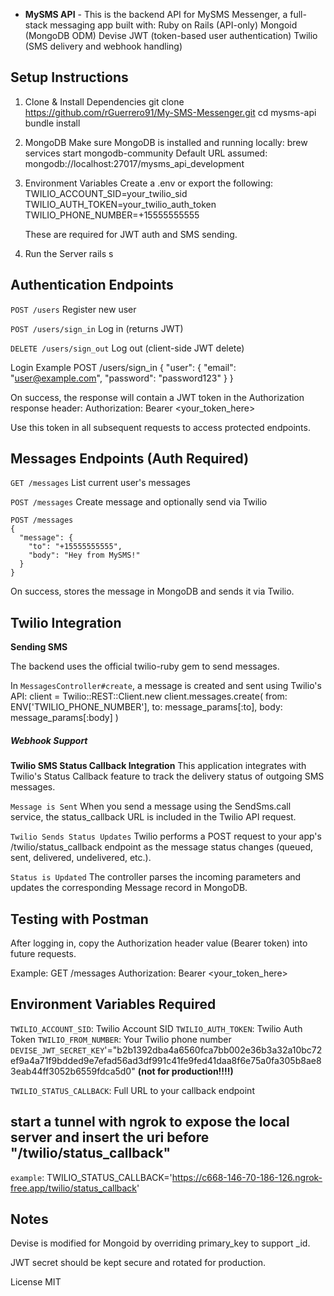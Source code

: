 - **MySMS API** -
This is the backend API for MySMS Messenger, a full-stack messaging app built with:
    Ruby on Rails (API-only)
    Mongoid (MongoDB ODM)
    Devise JWT (token-based user authentication)
    Twilio (SMS delivery and webhook handling)

## Setup Instructions
1. Clone & Install Dependencies
    git clone https://github.com/rGuerrero91/My-SMS-Messenger.git
    cd mysms-api
    bundle install

2. MongoDB
    Make sure MongoDB is installed and running locally:
    brew services start mongodb-community
    Default URL assumed: mongodb://localhost:27017/mysms_api_development

3. Environment Variables
    Create a .env or export the following:
    TWILIO_ACCOUNT_SID=your_twilio_sid
    TWILIO_AUTH_TOKEN=your_twilio_auth_token
    TWILIO_PHONE_NUMBER=+15555555555

    These are required for JWT auth and SMS sending.

4. Run the Server
    rails s


## Authentication Endpoints

`POST /users`
Register new user

`POST /users/sign_in`
Log in (returns JWT)

`DELETE /users/sign_out`
Log out (client-side JWT delete)

Login Example
    POST /users/sign_in
    {
      "user": {
        "email": "user@example.com",
        "password": "password123"
      }
    }

On success, the response will contain a JWT token in the Authorization response header:
    Authorization: Bearer <your_token_here>

Use this token in all subsequent requests to access protected endpoints.

## Messages Endpoints (Auth Required)
`GET /messages`
List current user's messages

`POST /messages`
Create message and optionally send via Twilio

    POST /messages
    {
      "message": {
        "to": "+15555555555",
        "body": "Hey from MySMS!"
      }
    }

On success, stores the message in MongoDB and sends it via Twilio.

## Twilio Integration
**Sending SMS** 

The backend uses the official twilio-ruby gem to send messages.

In `MessagesController#create`, a message is created and sent using Twilio's API:
    client = Twilio::REST::Client.new
    client.messages.create(
      from: ENV['TWILIO_PHONE_NUMBER'],
      to: message_params[:to],
      body: message_params[:body]
    )

##### Webhook Support 
**Twilio SMS Status Callback Integration**
This application integrates with Twilio's Status Callback feature to track the delivery status of outgoing SMS messages.

`Message is Sent`
When you send a message using the SendSms.call service, the status_callback URL is included in the Twilio API request.

`Twilio Sends Status Updates`
Twilio performs a POST request to your app's /twilio/status_callback endpoint as the message status changes (queued, sent, delivered, undelivered, etc.).

`Status is Updated`
The controller parses the incoming parameters and updates the corresponding Message record in MongoDB.



## Testing with Postman
After logging in, copy the Authorization header value (Bearer token) into future requests.

Example:
    GET /messages
    Authorization: Bearer <your_token_here>



## Environment Variables Required

`TWILIO_ACCOUNT_SID`: Twilio Account SID
`TWILIO_AUTH_TOKEN`: Twilio Auth Token
`TWILIO_FROM_NUMBER`: Your Twilio phone number
`DEVISE_JWT_SECRET_KEY`'="b2b1392dba4a6560fca7bb002e36b3a32a10bc72ef9a4a71f9bdded9e7efad56ad3df991c41fe9fed41daa8f6e75a0fa305b8ae83eab44ff3052b6559fdca5d0" **(not for production!!!!)**

`TWILIO_STATUS_CALLBACK`: Full URL to your callback endpoint 
## start a tunnel with ngrok to expose the local server and insert the uri before "/twilio/status_callback"
`example`: 
TWILIO_STATUS_CALLBACK='https://c668-146-70-186-126.ngrok-free.app/twilio/status_callback'


## Notes

Devise is modified for Mongoid by overriding primary_key to support _id.

JWT secret should be kept secure and rotated for production.

License MIT